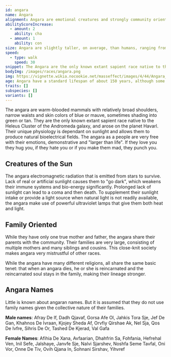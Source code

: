```yaml
---
id: angara
name: Angara
alignment: Angara are emotional creatures and strongly community oriented. Their emotion-driven tendencies make them often chaotic neutral or chaotic good.
abilityScoreIncrease:
  - amount: 2
    ability: cha
  - amount: 1
    ability: con
size: Angara are slightly taller, on average, than humans, ranging from 174cm (5'8") to 204cm (6'8"). Your size is Medium.
speed: 
  - type: walk
    speed: 30
snippet: The Angara are the only known extant sapient race native to the Heleus Cluster of the Andromeda galaxy and arose on the planet Havarl.
bodyImg: /images/races/angara.png
img: https://vignette.wikia.nocookie.net/masseffect/images/4/44/Angara_trailer_mugs.png/revision/latest/scale-to-width-down/640?cb=20170127022744
age: Angara have a standard lifespan of about 150 years, although some have been known to live past 200.
traits: []
subspecies: []
variants: []
---
```


The angara are warm-blooded mammals with relatively broad shoulders, narrow waists and skin colors of blue or mauve, 
sometimes shading into green or tan. They are the only known extant 
sapient race native to the Heleus Cluster of the Andromeda galaxy, and arose on the planet Havarl. Their unique
physiology is dependant on sunlight and allows them to produce natural bioelectrical fields. The angara as a people 
are very free with their emotions, demonstrative and "larger than life". If they love you they hug you, if
they hate you or if you make them mad, they punch you. 

## Creatures of the Sun
The angara electromagnetic radiation that is emitted from stars to survive. Lack of real or artificial sunlight causes 
them to "go dark", which weakens their immune systems and bio-energy significantly. Prolonged lack of sunlight can lead 
to a coma and then death. To supplement their sunlight intake or provide a light source when natural light is not 
readily available, the angara make use of powerful ultraviolet lamps that give them both heat and light.

## Family Oriented
While they have only one true mother and father, the angara share their parents with the community. Their 
families are very large, consisting of multiple mothers and many siblings and cousins. This close-knit society
makes angara very mistrustful of other races.

While the angara have many different religions, all share the same basic tenet: that when an angara dies, he or she is 
reincarnated and the reincarnated soul stays in the family, making their lineage stronger.

## Angara Names
Little is known about angaran names. But it is assumed that they do not use family names given the collective nature
of their families.

__Male names__: Afray De If, Dadh Qjavaf, Gorsa Afe Ol, Jahkis Tora Sje, Jef De Gan, Khahnos De Ivraan, Kjojey Sheda Af, 
Orvfiy Qirshae Ak, Nel Sja, Qos De Ivfre, Sihris De Or, Tashed De Kjerad, Val Gafa
                
__Female Names__: Afihia De Xana, Avfaarian, Dhahfrin Sa, Fohfania, Hefrehal Ven, Inil Sefe, Jalshaye, Janvfe Sje, 
Nalvi Sjarshev, Noshfa Seme Tavfal, Oni Vor, Onne De Tiv, Ovih Qjana In, Sohnani Sirshav, Yihvref

<source-reference pages="Angara" source="wiki"></source-reference>
